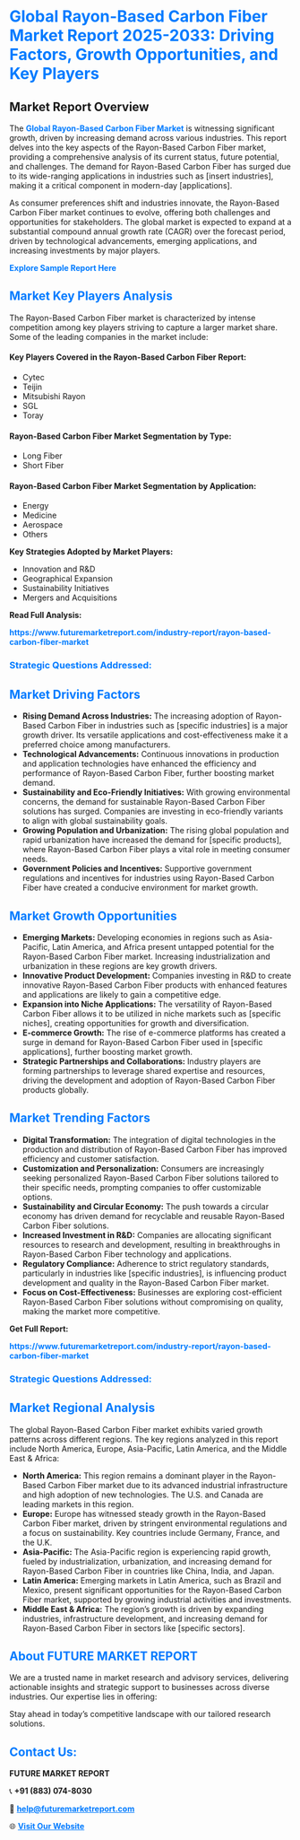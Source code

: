 <h1 style="color: #007BFF;">Global Rayon-Based Carbon Fiber Market Report 2025-2033: Driving Factors, Growth Opportunities, and Key Players</h1>

<section id="overview">
<h2>Market Report Overview</h2>
<p>The <a href="https://www.futuremarketreport.com/industry-report/rayon-based-carbon-fiber-market" style="color: #007BFF; text-decoration: none;"><strong>Global Rayon-Based Carbon Fiber Market</strong></a> is witnessing significant growth, driven by increasing demand across various industries. This report delves into the key aspects of the Rayon-Based Carbon Fiber market, providing a comprehensive analysis of its current status, future potential, and challenges. The demand for Rayon-Based Carbon Fiber has surged due to its wide-ranging applications in industries such as [insert industries], making it a critical component in modern-day [applications].</p>
<p>As consumer preferences shift and industries innovate, the Rayon-Based Carbon Fiber market continues to evolve, offering both challenges and opportunities for stakeholders. The global market is expected to expand at a substantial compound annual growth rate (CAGR) over the forecast period, driven by technological advancements, emerging applications, and increasing investments by major players.</p>
</section>

<section id="overview">
<p><a href="https://www.futuremarketreport.com/request-sample/reportId=114535" style="color: #007BFF; text-decoration: none;"><strong>Explore Sample Report Here</strong></a></p>
</section>

<section id="key-players">
<h2 style="color: #007BFF;">Market Key Players Analysis</h2>
<p>The Rayon-Based Carbon Fiber market is characterized by intense competition among key players striving to capture a larger market share. Some of the leading companies in the market include:</p>
<h4>Key Players Covered in the Rayon-Based Carbon Fiber Report:</h4>
<ul><li>Cytec</li><li>Teijin</li><li>Mitsubishi Rayon</li><li>SGL</li><li>Toray</li></ul>
<h4>Rayon-Based Carbon Fiber Market Segmentation by Type:</h4>
<ul><li>Long Fiber</li><li>Short Fiber</li></ul>

<h4>Rayon-Based Carbon Fiber Market Segmentation by Application:</h4>
<ul><li>Energy</li><li>Medicine</li><li>Aerospace</li><li>Others</li></ul>
<p><strong>Key Strategies Adopted by Market Players:</strong></p>
<ul>
<li>Innovation and R&D</li>
<li>Geographical Expansion</li>
<li>Sustainability Initiatives</li>
<li>Mergers and Acquisitions</li>
</ul>
</section>

<section>
<p><strong>Read Full Analysis: </strong></p><a href="https://www.futuremarketreport.com/industry-report/rayon-based-carbon-fiber-market" style="color: #007BFF; text-decoration: none;"><strong>https://www.futuremarketreport.com/industry-report/rayon-based-carbon-fiber-market</strong></a>
<h3 style="color: #007BFF;">Strategic Questions Addressed:</h3>
</section>

<section id="driving-factors">
<h2 style="color: #007BFF;">Market Driving Factors</h2>
<ul>
<li><strong>Rising Demand Across Industries:</strong> The increasing adoption of Rayon-Based Carbon Fiber in industries such as [specific industries] is a major growth driver. Its versatile applications and cost-effectiveness make it a preferred choice among manufacturers.</li>
<li><strong>Technological Advancements:</strong> Continuous innovations in production and application technologies have enhanced the efficiency and performance of Rayon-Based Carbon Fiber, further boosting market demand.</li>
<li><strong>Sustainability and Eco-Friendly Initiatives:</strong> With growing environmental concerns, the demand for sustainable Rayon-Based Carbon Fiber solutions has surged. Companies are investing in eco-friendly variants to align with global sustainability goals.</li>
<li><strong>Growing Population and Urbanization:</strong> The rising global population and rapid urbanization have increased the demand for [specific products], where Rayon-Based Carbon Fiber plays a vital role in meeting consumer needs.</li>
<li><strong>Government Policies and Incentives:</strong> Supportive government regulations and incentives for industries using Rayon-Based Carbon Fiber have created a conducive environment for market growth.</li>
</ul>
</section>

<section id="growth-opportunities">
<h2 style="color: #007BFF;">Market Growth Opportunities</h2>
<ul>
<li><strong>Emerging Markets:</strong> Developing economies in regions such as Asia-Pacific, Latin America, and Africa present untapped potential for the Rayon-Based Carbon Fiber market. Increasing industrialization and urbanization in these regions are key growth drivers.</li>
<li><strong>Innovative Product Development:</strong> Companies investing in R&D to create innovative Rayon-Based Carbon Fiber products with enhanced features and applications are likely to gain a competitive edge.</li>
<li><strong>Expansion into Niche Applications:</strong> The versatility of Rayon-Based Carbon Fiber allows it to be utilized in niche markets such as [specific niches], creating opportunities for growth and diversification.</li>
<li><strong>E-commerce Growth:</strong> The rise of e-commerce platforms has created a surge in demand for Rayon-Based Carbon Fiber used in [specific applications], further boosting market growth.</li>
<li><strong>Strategic Partnerships and Collaborations:</strong> Industry players are forming partnerships to leverage shared expertise and resources, driving the development and adoption of Rayon-Based Carbon Fiber products globally.</li>
</ul>
</section>

<section id="trending-factors">
<h2 style="color: #007BFF;">Market Trending Factors</h2>
<ul>
<li><strong>Digital Transformation:</strong> The integration of digital technologies in the production and distribution of Rayon-Based Carbon Fiber has improved efficiency and customer satisfaction.</li>
<li><strong>Customization and Personalization:</strong> Consumers are increasingly seeking personalized Rayon-Based Carbon Fiber solutions tailored to their specific needs, prompting companies to offer customizable options.</li>
<li><strong>Sustainability and Circular Economy:</strong> The push towards a circular economy has driven demand for recyclable and reusable Rayon-Based Carbon Fiber solutions.</li>
<li><strong>Increased Investment in R&D:</strong> Companies are allocating significant resources to research and development, resulting in breakthroughs in Rayon-Based Carbon Fiber technology and applications.</li>
<li><strong>Regulatory Compliance:</strong> Adherence to strict regulatory standards, particularly in industries like [specific industries], is influencing product development and quality in the Rayon-Based Carbon Fiber market.</li>
<li><strong>Focus on Cost-Effectiveness:</strong> Businesses are exploring cost-efficient Rayon-Based Carbon Fiber solutions without compromising on quality, making the market more competitive.</li>
</ul>
</section>

<section>
<p><strong>Get Full Report: </strong></p><a href="https://www.futuremarketreport.com/industry-report/rayon-based-carbon-fiber-market" style="color: #007BFF; text-decoration: none;"><strong>https://www.futuremarketreport.com/industry-report/rayon-based-carbon-fiber-market</strong></a>
<h3 style="color: #007BFF;">Strategic Questions Addressed:</h3>
</section>


<section id="regional-analysis">
<h2 style="color: #007BFF;">Market Regional Analysis</h2>
<p>The global Rayon-Based Carbon Fiber market exhibits varied growth patterns across different regions. The key regions analyzed in this report include North America, Europe, Asia-Pacific, Latin America, and the Middle East & Africa:</p>
<ul>
<li><strong>North America:</strong> This region remains a dominant player in the Rayon-Based Carbon Fiber market due to its advanced industrial infrastructure and high adoption of new technologies. The U.S. and Canada are leading markets in this region.</li>
<li><strong>Europe:</strong> Europe has witnessed steady growth in the Rayon-Based Carbon Fiber market, driven by stringent environmental regulations and a focus on sustainability. Key countries include Germany, France, and the U.K.</li>
<li><strong>Asia-Pacific:</strong> The Asia-Pacific region is experiencing rapid growth, fueled by industrialization, urbanization, and increasing demand for Rayon-Based Carbon Fiber in countries like China, India, and Japan.</li>
<li><strong>Latin America:</strong> Emerging markets in Latin America, such as Brazil and Mexico, present significant opportunities for the Rayon-Based Carbon Fiber market, supported by growing industrial activities and investments.</li>
<li><strong>Middle East & Africa:</strong> The region’s growth is driven by expanding industries, infrastructure development, and increasing demand for Rayon-Based Carbon Fiber in sectors like [specific sectors].</li>
</ul>
</section>

<footer>
<h2 style="color: #007BFF;">About FUTURE MARKET REPORT</h2>
<p>We are a trusted name in market research and advisory services, delivering actionable insights and strategic support to businesses across diverse industries. Our expertise lies in offering:</p>

<p>Stay ahead in today’s competitive landscape with our tailored research solutions.</p>

<h2 style="color: #007BFF;">Contact Us:</h2>
<p><strong>FUTURE MARKET REPORT</strong></p>
<p>📞 <strong>+91 (883) 074-8030</strong></p>
<p>📧 <strong><a href="mailto:help@futuremarketreport.com" style="color: #007BFF;">help@futuremarketreport.com</a></strong></p>
<p>🌐 <strong><a href="https://www.futuremarketreport.com/" style="color: #007BFF;">Visit Our Website</a></strong></p>
</footer>